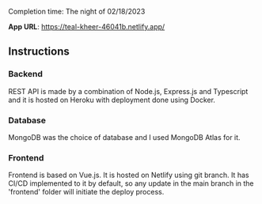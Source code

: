 Completion time: The night of 02/18/2023

**App URL**: https://teal-kheer-46041b.netlify.app/

## Instructions

### Backend

REST API is made by a combination of Node.js, Express.js and Typescript and it is hosted on Heroku with deployment done using Docker.

### Database

MongoDB was the choice of database and I used MongoDB Atlas for it.

### Frontend

Frontend is based on Vue.js. It is hosted on Netlify using git branch. It has CI/CD implemented to it by default, so any update in the main branch in the 'frontend' folder will initiate the deploy process.